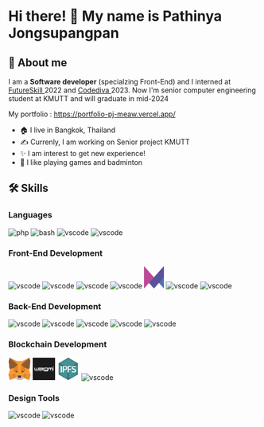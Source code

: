 <h1> Hi there! 👋 My name is Pathinya Jongsupangpan</h1>

<h2> 🚀 About me</h2>
I am a <b>Software developer</b> (specialzing Front-End) and I interned at <a href="https://futureskill.co/">FutureSkill </a> 2022 and <a href="https://codediva.co.th/">Codediva </a>2023. Now I'm senior computer engineering student at KMUTT and will graduate in mid-2024 <br>
<p>My portfolio : <a href="https://portfolio-pj-meaw.vercel.app/"> https://portfolio-pj-meaw.vercel.app/</a> </p>

- 🏠 I live in Bangkok, Thailand
- ✍️ Currenly, I am working on Senior project KMUTT
- ✨ I am interest to get new experience!
- 🏸 I like playing games and badminton
<h2> 🛠️ Skills</h2>
<h3> Languages </h3>

<p>
<img src="https://cdn.jsdelivr.net/gh/devicons/devicon/icons/c/c-original.svg" alt="php" width="45" height="45"/>
<img src="https://cdn.jsdelivr.net/gh/devicons/devicon/icons/java/java-original-wordmark.svg" alt="bash" width="45" height="45"/>
<img src="https://cdn.jsdelivr.net/gh/devicons/devicon/icons/javascript/javascript-original.svg" alt="vscode" width="45" height="45"/>
<img src="https://cdn.jsdelivr.net/gh/devicons/devicon/icons/typescript/typescript-original.svg" alt="vscode" width="45" height="45"/>
</p>

<h3> Front-End Development </h3>
<p>
<img src="https://cdn.jsdelivr.net/gh/devicons/devicon/icons/html5/html5-original.svg" alt="vscode" width="45" height="45"/>
<img src="https://cdn.jsdelivr.net/gh/devicons/devicon/icons/css3/css3-original.svg" alt="vscode" width="45" height="45"/>
<img src="https://cdn.jsdelivr.net/gh/devicons/devicon/icons/tailwindcss/tailwindcss-plain.svg" alt="vscode" width="45" height="45"/>
<img src="https://img.icons8.com/color/48/chakra-ui.png" alt="vscode" width="45" height="45"/>
<img src="framer-motion.svg" alt="vscode" width="40" height="45"/>
<img src="https://cdn.jsdelivr.net/gh/devicons/devicon/icons/react/react-original.svg" alt="vscode" width="45" height="45"/>
<img src="https://cdn.jsdelivr.net/gh/devicons/devicon/icons/nextjs/nextjs-original.svg" alt="vscode" width="45" height="45"/>
</p>

<h3> Back-End Development </h3>
<p>
<img src="https://cdn.jsdelivr.net/gh/devicons/devicon/icons/mysql/mysql-original.svg" alt="vscode" width="45" height="45"/>
<img src="https://cdn.jsdelivr.net/gh/devicons/devicon/icons/firebase/firebase-plain.svg" alt="vscode" width="45" height="45"/>
<img src="https://cdn.jsdelivr.net/gh/devicons/devicon/icons/mongodb/mongodb-original.svg" alt="vscode" width="45" height="45"/>
<img src="https://cdn.jsdelivr.net/gh/devicons/devicon/icons/nodejs/nodejs-original.svg" alt="vscode" width="45" height="45"/>
<img src="https://cdn.jsdelivr.net/gh/devicons/devicon/icons/express/express-original.svg" alt="vscode" width="45" height="45"/>
</p>

<h3> Blockchain Development </h3>
<p>
<img src="metamask.svg" alt="vscode" width="45" height="45"/>
<img src="og.png" alt="vscode" width="45" height="45"/>
<img src="Ipfs.png" alt="vscode" width="45" height="45"/>
<img src="https://cdn.jsdelivr.net/gh/devicons/devicon/icons/solidity/solidity-original.svg" alt="vscode" width="45" height="45"/>

</p>

<h3> Design Tools </h3>
<p>
<img src="https://cdn.jsdelivr.net/gh/devicons/devicon/icons/figma/figma-original.svg" alt="vscode" width="45" height="45"/>
<img src="https://cdn.jsdelivr.net/gh/devicons/devicon/icons/canva/canva-original.svg" alt="vscode" width="45" height="45"/>
</p>
